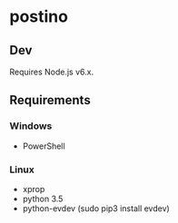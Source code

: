 # postino

## Dev

Requires Node.js v6.x.

## Requirements

### Windows

- PowerShell

### Linux

- xprop
- python 3.5
- python-evdev (sudo pip3 install evdev)